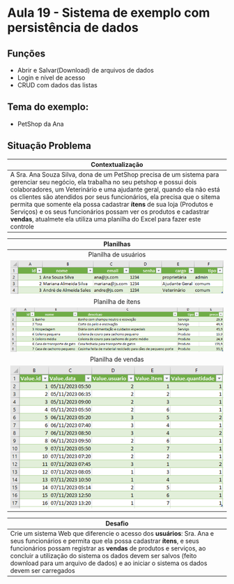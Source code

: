 # Aula 19 - Sistema de exemplo com persistência de dados

## Funções
- Abrir e Salvar(Download) de arquivos de dados
- Login e nível de acesso
- CRUD com dados das listas

## Tema do exemplo:
- PetShop da Ana

## Situação Problema
|Contextualização|
|-|
|A Sra. Ana Souza Silva, dona de um PetShop precisa de um sistema para gerenciar seu negócio, ela trabalha no seu petshop e possui dois colaboradores, um Veterinário e uma ajudante geral, quando ela não está os clientes são atendidos por seus funcionários, ela precisa que o sitema permita que somente ela possa cadastrar **ítens** de sua loja (Produtos e Serviços) e os seus funcionários possam ver os produtos e cadastrar **vendas**, atualmete ela utiliza uma planilha do Excel para fazer este controle|

|Planilhas|
|:-:|
|Planilha de usuários|
|![usuarios](./usuarios.png)|
|Planilha de ítens|
|![usuarios](./itens.png)|
|Planilha de vendas|
|![usuarios](./vendas.png)|

|Desafio|
|-|
|Crie um sistema Web que diferencie o acesso dos **usuários**: Sra. Ana e seus funcionários e permita que ela possa cadastrar **ítens**, e seus funcionários possam registrar as **vendas** de produtos e serviços, ao concluir a utilização do sistema os dados devem ser salvos (feito download para um arquivo de dados) e ao iniciar o sistema os dados devem ser carregados|
